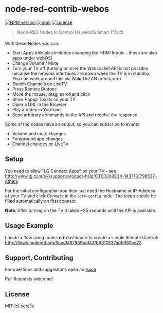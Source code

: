 # node-red-contrib-webos

[![NPM version](https://badge.fury.io/js/node-red-contrib-webos.svg)](http://badge.fury.io/js/node-red-contrib-webos)
[![npm](https://img.shields.io/npm/dt/node-red-contrib-webos.svg)]()
[![License][mit-badge]][mit-url]

> Node-RED Nodes to Control LG webOS Smart TVs :tv:

With these Nodes you can:
* Start Apps (this also includes changing the HDMI Inputs - these are also apps under webOS)
* Change Volume / Mute
* Turn your TV off (turning on over the Websocket API is not possible because the network interfaces are down when the 
TV is in standby. You can work around this via WakeOnLAN or Infrared)
* Switch Channels on LiveTV
* Press Remote Buttons
* Move the mouse, drag, scroll and click
* Show Popup Toasts on your TV
* Open a URL in the Browser
* Play a Video in YouTube
* Send arbitrary commands to the API and receive the response

Some of the nodes have an output, so you can subscribe to events:
* Volume and mute changes
* Foreground app changes
* Channel changes on LiveTV


## Setup

You need to allow "LG Connect Apps" on your TV - see 
http://www.lg.com/uk/support/product-help/CT00008334-1437131798537-others

For the initial configuration you then just need the Hostname or IP-Address of your TV and 
click *Connect* in the `lgtv-config` node. The token should be filled automatically on first connect.

**Note**: After turning on the TV it takes ~25 seconds until the API is available.


## Usage Example

I made a flow using node-red-dashboard to create a simple Remote Control: 
http://flows.nodered.org/flow/f497989bef43fb9310837adbff69ce73


## Support, Contributing

For questions and suggestions open an [Issue](https://github.com/octelle/node-red-contrib-webos/issues/new)

Pull Requests welcome!

## License

MIT (c) octelle

[mit-badge]: https://img.shields.io/badge/License-MIT-blue.svg?style=flat
[mit-url]: LICENSE
